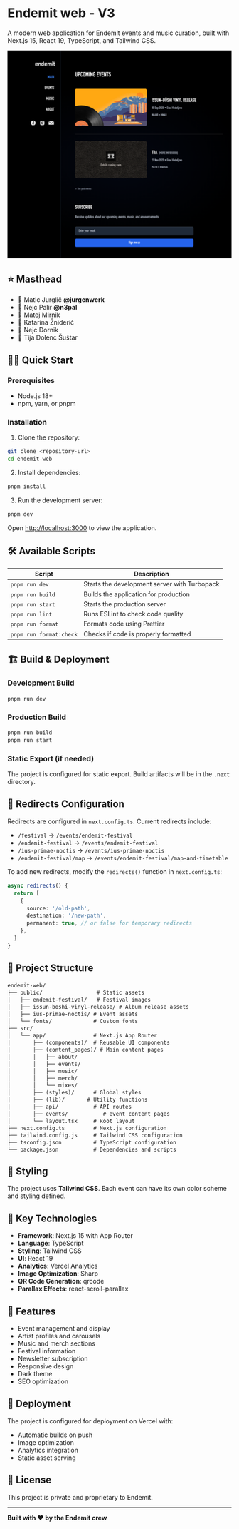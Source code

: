 # Endemit web - V3

A modern web application for Endemit events and music curation, built with Next.js 15, React 19, TypeScript, and Tailwind CSS.

![Endemit web home screen](public/images/project-screenshot.png)

## ⭐ Masthead

- 👾 Matic Jurglič **@jurgenwerk**
- 👾 Nejc Palir **@n3pal**
- 📝 Matej Mirnik
- 📝 Katarina Žniderič
- 🎨 Nejc Dornik
- 🎨 Tija Dolenc Šuštar

## 🧑‍🚀 Quick Start

### Prerequisites

- Node.js 18+ 
- npm, yarn, or pnpm

### Installation

1. Clone the repository:
```bash
git clone <repository-url>
cd endemit-web
```

2. Install dependencies:
```bash
pnpm install
```

3. Run the development server:
```bash
pnpm dev
```

Open [http://localhost:3000](http://localhost:3000) to view the application.

## 🛠️ Available Scripts

| Script                  | Description |
|-------------------------|-------------|
| `pnpm run dev`          | Starts the development server with Turbopack |
| `pnpm run build`        | Builds the application for production |
| `pnpm run start`        | Starts the production server |
| `pnpm run lint`         | Runs ESLint to check code quality |
| `pnpm run format`       | Formats code using Prettier |
| `pnpm run format:check` | Checks if code is properly formatted |

## 🏗️ Build & Deployment

### Development Build
```bash
pnpm run dev
```

### Production Build
```bash
pnpm run build
pnpm run start
```

### Static Export (if needed)
The project is configured for static export. Build artifacts will be in the `.next` directory.

## 🔀 Redirects Configuration

Redirects are configured in `next.config.ts`. Current redirects include:

- `/festival` → `/events/endemit-festival`
- `/endemit-festival` → `/events/endemit-festival`
- `/ius-primae-noctis` → `/events/ius-primae-noctis`
- `/endemit-festival/map` → `/events/endemit-festival/map-and-timetable`

To add new redirects, modify the `redirects()` function in `next.config.ts`:

```typescript
async redirects() {
  return [
    {
      source: '/old-path',
      destination: '/new-path',
      permanent: true, // or false for temporary redirects
    },
  ]
}
```

## 📁 Project Structure

```
endemit-web/
├── public/                 # Static assets
│   ├── endemit-festival/   # Festival images
│   ├── issun-boshi-vinyl-release/ # Album release assets
│   ├── ius-primae-noctis/ # Event assets
│   └── fonts/             # Custom fonts
├── src/
│   └── app/               # Next.js App Router
│       ├── (components)/  # Reusable UI components
│       ├── (content_pages)/ # Main content pages
│       │   ├── about/
│       │   ├── events/
│       │   ├── music/
│       │   ├── merch/
│       │   └── mixes/
│       ├── (styles)/      # Global styles
|       ├── (lib)/       # Utility functions  
│       ├── api/           # API routes
│       ├── events/           # event content pages
│       └── layout.tsx     # Root layout
├── next.config.ts         # Next.js configuration
├── tailwind.config.js     # Tailwind CSS configuration
├── tsconfig.json          # TypeScript configuration
└── package.json           # Dependencies and scripts
```

## 🎨 Styling

The project uses **Tailwind CSS**. Each event can have its own color scheme and styling defined. 

## 🔧 Key Technologies

- **Framework**: Next.js 15 with App Router
- **Language**: TypeScript
- **Styling**: Tailwind CSS
- **UI**: React 19
- **Analytics**: Vercel Analytics
- **Image Optimization**: Sharp
- **QR Code Generation**: qrcode
- **Parallax Effects**: react-scroll-parallax

## 📱 Features

- Event management and display
- Artist profiles and carousels
- Music and merch sections
- Festival information
- Newsletter subscription
- Responsive design
- Dark theme
- SEO optimization

## 🚀 Deployment

The project is configured for deployment on Vercel with:
- Automatic builds on push
- Image optimization
- Analytics integration
- Static asset serving

## 📄 License

This project is private and proprietary to Endemit.

---

**Built with ❤️ by the Endemit crew**
